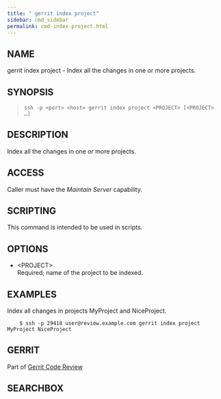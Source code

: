 ```yaml
---
title: " gerrit index project"
sidebar: cmd_sidebar
permalink: cmd-index-project.html
---
```

## NAME

gerrit index project - Index all the changes in one or more projects.

## SYNOPSIS

> 
> 
>     ssh -p <port> <host> gerrit index project <PROJECT> [<PROJECT> …]

## DESCRIPTION

Index all the changes in one or more projects.

## ACCESS

Caller must have the *Maintain Server* capability.

## SCRIPTING

This command is intended to be used in scripts.

## OPTIONS

  - \<PROJECT\>  
    Required; name of the project to be indexed.

## EXAMPLES

Index all changes in projects MyProject and
NiceProject.

``` 
    $ ssh -p 29418 user@review.example.com gerrit index project MyProject NiceProject
```

## GERRIT

Part of [Gerrit Code Review](index.html)

## SEARCHBOX

